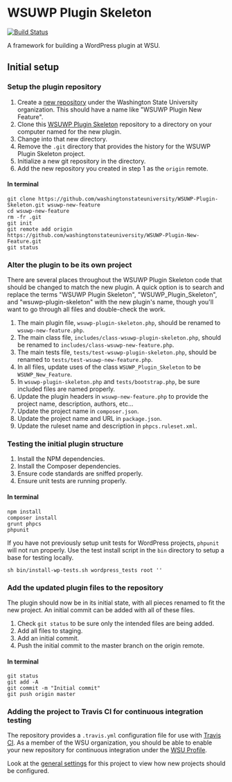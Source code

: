 # WSUWP Plugin Skeleton

[![Build Status](https://travis-ci.org/washingtonstateuniversity/WSUWP-Plugin-Skeleton.svg?branch=master)](https://travis-ci.org/washingtonstateuniversity/WSUWP-Plugin-Skeleton)

A framework for building a WordPress plugin at WSU.

## Initial setup

### Setup the plugin repository

1. Create a [new repository](https://github.com/organizations/washingtonstateuniversity/repositories/new) under the Washington State University organization. This should have a name like "WSUWP Plugin New Feature".
1. Clone this [WSUWP Plugin Skeleton](https://github.com/washingtonstateuniversity/WSUWP-Plugin-Skeleton/) repository to a directory on your computer named for the new plugin.
1. Change into that new directory.
1. Remove the `.git` directory that provides the history for the WSUWP Plugin Skeleton project.
1. Initialize a new git repository in the directory.
1. Add the new repository you created in step 1 as the `origin` remote.

#### In terminal

```
git clone https://github.com/washingtonstateuniversity/WSUWP-Plugin-Skeleton.git wsuwp-new-feature
cd wsuwp-new-feature
rm -fr .git
git init
git remote add origin https://github.com/washingtonstateuniversity/WSUWP-Plugin-New-Feature.git
git status
```

### Alter the plugin to be its own project

There are several places throughout the WSUWP Plugin Skeleton code that should be changed to match the new plugin. A quick option is to search and replace the terms "WSUWP Plugin Skeleton", "WSUWP_Plugin_Skeleton", and "wsuwp-plugin-skeleton" with the new plugin's name, though you'll want to go through all files and double-check the work.

1. The main plugin file, `wsuwp-plugin-skeleton.php`, should be renamed to `wsuwp-new-feature.php`.
1. The main class file, `includes/class-wsuwp-plugin-skeleton.php`, should be renamed to `includes/class-wsuwp-new-feature.php`.
1. The main tests file, `tests/test-wsuwp-plugin-skeleton.php`, should be renamed to `tests/test-wsuwp-new-feature.php`.
1. In all files, update uses of the class `WSUWP_Plugin_Skeleton` to be `WSUWP_New_Feature`.
1. In `wsuwp-plugin-skeleton.php` and `tests/bootstrap.php`, be sure included files are named properly.
1. Update the plugin headers in `wsuwp-new-feature.php` to provide the project name, description, authors, etc...
1. Update the project name in `composer.json`.
1. Update the project name and URL in `package.json`.
1. Update the ruleset name and description in `phpcs.ruleset.xml`.

### Testing the initial plugin structure

1. Install the NPM dependencies.
1. Install the Composer dependencies.
1. Ensure code standards are sniffed properly.
1. Ensure unit tests are running properly.

#### In terminal

```
npm install
composer install
grunt phpcs
phpunit
```

If you have not previously setup unit tests for WordPress projects, `phpunit` will not run properly. Use the test install script in the `bin` directory to setup a base for testing locally.

```
sh bin/install-wp-tests.sh wordpress_tests root ''
```

### Add the updated plugin files to the repository

The plugin should now be in its initial state, with all pieces renamed to fit the new project. An initial commit can be added with all of these files.

1. Check `git status` to be sure only the intended files are being added.
1. Add all files to staging.
1. Add an initial commit.
1. Push the initial commit to the master branch on the origin remote.

#### In terminal

```
git status
git add -A
git commit -m "Initial commit"
git push origin master
```

### Adding the project to Travis CI for continuous integration testing

The repository provides a `.travis.yml` configuration file for use with [Travis CI](https://https://travis-ci.org). As a member of the WSU organization, you should be able to enable your new repository for continuous integration under the [WSU Profile](https://travis-ci.org/profile/washingtonstateuniversity).

Look at the [general settings](https://travis-ci.org/washingtonstateuniversity/WSUWP-Plugin-Skeleton/settings) for this project to view how new projects should be configured.
